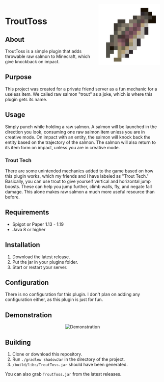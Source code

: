 <img src="img/Logo.png" alt="Logo" title="Logo" align="right" width="200" height="200" />

# TroutToss

## About
TroutToss is a simple plugin that adds throwable raw salmon to Minecraft, which give knockback on impact.

## Purpose
This project was created for a private friend server as a fun mechanic for a useless item. We called raw salmon "trout" as a joke, which is where this plugin gets its name.

## Usage
Simply punch while holding a raw salmon. A salmon will be launched in the direction you look, consuming one raw salmon item unless you are in creative mode. On impact with an entity, the salmon will knock back the entity based on the trajectory of the salmon. The salmon will also return to its item form on impact, unless you are in creative mode.

### Trout Tech
There are some unintended mechanics added to the game based on how this plugin works, which my friends and I have labeled as "Trout Tech." Basically, you can use trout to give yourself vertical and horizontal jump boosts. These can help you jump further, climb walls, fly, and negate fall damage. This alone makes raw salmon a much more useful resource than before.

## Requirements
- Spigot or Paper 1.13 - 1.19
- Java 8 or higher

## Installation
1. Download the latest release.
2. Put the jar in your plugins folder.
3. Start or restart your server.

## Configuration
There is no configuration for this plugin. I don't plan on adding any configuration either, as this plugin is just for fun.

## Demonstration

<div align="center"><img src="Demo.gif" alt="Demonstration" title="Demonstration" /></div>

## Building
1. Clone or download this repository.
2. Run `./gradlew shadowJar` in the directory of the project.
3. `/build/libs/TroutToss.jar` should have been generated.

You can also grab `TroutToss.jar` from the latest releases.